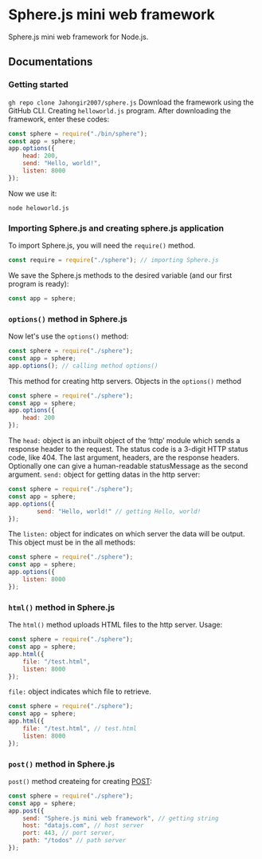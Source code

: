 # Sphere.js mini web framework
Sphere.js mini web framework for Node.js.
## Documentations
### Getting started
`gh repo clone Jahongir2007/sphere.js` Download the framework using the GitHub CLI. Creating `helloworld.js` program. After downloading the framework, enter these codes:
```js
const sphere = require("./bin/sphere");
const app = sphere;
app.options({
    head: 200,
    send: "Hello, world!",
    listen: 8000
});
```
Now we use it:
```
node heloworld.js
```
### Importing Sphere.js and creating sphere.js application
To import Sphere.js, you will need the `require()` method.
```js
const require = require("./sphere"); // importing Sphere.js
```
We save the Sphere.js methods to the desired variable (and our first program is ready):
```js
const app = sphere;  
```
### `options()` method in Sphere.js
Now let's use the `options()` method:
```js
const sphere = require("./sphere");
const app = sphere;
app.options(); // calling method options()
```
This method for creating http servers. Objects in the `options()` method
```js
const sphere = require("./sphere");
const app = sphere;
app.options({
    head: 200
});
```
The `head:` object is an inbuilt object of the ‘http’ module which sends a response header to the request. The status code is a 3-digit HTTP status code, like 404. The last argument, headers, are the response headers. Optionally one can give a human-readable statusMessage as the second argument.
`send:` object for getting datas in the http server:
```js
const sphere = require("./sphere");
const app = sphere;
app.options({
        send: "Hello, world!" // getting Hello, world!
});
```
The `listen:` object for indicates on which server the data will be output. This object must be in the all methods:
```js
const sphere = require("./sphere");
const app = sphere;
app.options({
    listen: 8000
});
```
### `html()` method in Sphere.js
The `html()` method uploads HTML files to the http server. Usage:
```js
const sphere = require("./sphere");
const app = sphere;
app.html({
    file: "/test.html",
    listen: 8000
});
```
`file:` object indicates which file to retrieve.
```js
const sphere = require("./sphere");
const app = sphere;
app.html({
    file: "/test.html", // test.html
    listen: 8000
});
```
### `post()` method in Sphere.js
`post()` method createing for creating [POST](https://en.wikipedia.org/wiki/POST_(HTTP)):
```js
const sphere = require("./sphere");
const app = sphere;
app.post({
    send: "Sphere.js mini web framework", // getting string
    host: "datajs.com", // host server
    port: 443, // port server,
    path: "/todos" // path server
});
```
